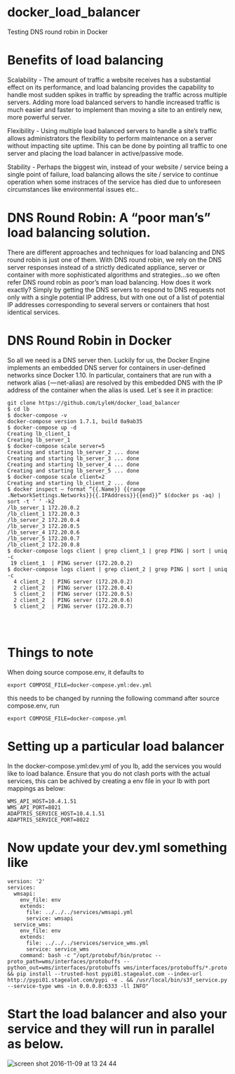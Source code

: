 # docker_load_balancer
Testing DNS round robin in Docker

# Benefits of load balancing

Scalability - The amount of traffic a website receives has a substantial effect on its performance, and load balancing provides the capability to handle most sudden spikes in traffic by spreading the traffic across multiple servers. Adding more load balanced servers to handle increased traffic is much easier and faster to implement than moving a site to an entirely new, more powerful server.

Flexibility - Using multiple load balanced servers to handle a site’s traffic allows administrators the flexibility to perform maintenance on a server without impacting site uptime. This can be done by pointing all traffic to one server and placing the load balancer in active/passive mode.

Stability - Perhaps the biggest win, instead of your website / service being a single point of failure, load balancing allows the site / service to continue operation when some instraces of the service has died due to unforeseen circumstances like environmental issues etc.. 

# DNS Round Robin: A “poor man’s” load balancing solution.

There are different approaches and techniques for load balancing and DNS round robin is just one of them. With DNS round robin, we rely on the DNS server responses instead of a strictly dedicated appliance, server or container with more sophisticated algorithms and strategies…so we often refer DNS round robin as poor’s man load balancing. How does it work exactly? Simply by getting the DNS servers to respond to DNS requests not only with a single potential IP address, but with one out of a list of potential IP addresses corresponding to several servers or containers that host identical services.


# DNS Round Robin in Docker

So all we need is a DNS server then. Luckily for us, the Docker Engine implements an embedded DNS server for containers in user-defined networks since Docker 1.10. In particular, containers that are run with a network alias ( — net-alias) are resolved by this embedded DNS with the IP address of the container when the alias is used. Let´s see it in practice:

```
git clone https://github.com/LyleH/docker_load_balancer
$ cd lb
$ docker-compose -v
docker-compose version 1.7.1, build 0a9ab35
$ docker-compose up -d
Creating lb_client_1
Creating lb_server_1
$ docker-compose scale server=5
Creating and starting lb_server_2 ... done
Creating and starting lb_server_3 ... done
Creating and starting lb_server_4 ... done
Creating and starting lb_server_5 ... done
$ docker-compose scale client=2
Creating and starting lb_client_2 ... done
$ docker inspect — format “{{.Name}} {{range .NetworkSettings.Networks}}{{.IPAddress}}{{end}}” $(docker ps -aq) | sort -t ‘ ‘ -k2
/lb_server_1 172.20.0.2
/lb_client_1 172.20.0.3
/lb_server_2 172.20.0.4
/lb_server_3 172.20.0.5
/lb_server_4 172.20.0.6
/lb_server_5 172.20.0.7
/lb_client_2 172.20.0.8
$ docker-compose logs client | grep client_1 | grep PING | sort | uniq -c
 19 client_1  | PING server (172.20.0.2)
$ docker-compose logs client | grep client_2 | grep PING | sort | uniq -c
  4 client_2  | PING server (172.20.0.2)
  2 client_2  | PING server (172.20.0.4)
  5 client_2  | PING server (172.20.0.5)
  2 client_2  | PING server (172.20.0.6)
  5 client_2  | PING server (172.20.0.7)
  
  
  
  ```
  
  # Things to note
  When doing source compose.env, it defaults to
  ```
  export COMPOSE_FILE=docker-compose.yml:dev.yml
  ```
  this needs to be changed by running the following command after source compose.env, run
  ```
  export COMPOSE_FILE=docker-compose.yml
  ```
  
# Setting up a particular load balancer
In the docker-compose.yml:dev.yml of you lb, add the services you would like to load balance.
Ensure that you do not clash ports with the actual services, this can be achived by creating a env file in your lb with port mappings as below:
```
WMS_API_HOST=10.4.1.51
WMS_API_PORT=8021
ADAPTRIS_SERVICE_HOST=10.4.1.51
ADAPTRIS_SERVICE_PORT=8022
```

# Now update your dev.yml something like
```
version: '2'
services:
  wmsapi:
    env_file: env
    extends:
      file: ../../../services/wmsapi.yml
      service: wmsapi
  service_wms:
    env_file: env
    extends:
      file: ../../../services/service_wms.yml
      service: service_wms
    command: bash -c "/opt/protobuf/bin/protoc --proto_path=wms/interfaces/protobuffs --python_out=wms/interfaces/protobuffs wms/interfaces/protobuffs/*.proto && pip install --trusted-host pypi01.stagealot.com --index-url http://pypi01.stagealot.com/pypi -e . && /usr/local/bin/s3f_service.py --service-type wms -in 0.0.0.0:6333 -ll INFO"
```
# Start the load balancer and also your service and they will run in parallel as below.
![screen shot 2016-11-09 at 13 24 44](https://cloud.githubusercontent.com/assets/16188304/20139069/eef7f526-a68c-11e6-8cef-3f73f4c24e85.png)
